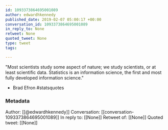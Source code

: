 ```yaml
---
id: 1093373864695001089
author: edwardhkennedy
published_date: 2019-02-07 05:00:17 +00:00
conversation_id: 1093373864695001089
in_reply_to: None
retweet: None
quoted_tweet: None
type: tweet
tags:

---
```


"Most scientists study some aspect of nature; we study scientists, or at least scientific data. Statistics is an information science, the first and most fully developed information science."

- Brad Efron #statsquotes

### Metadata

Author: [[@edwardhkennedy]]
Conversation: [[conversation-1093373864695001089]]
In reply to: [[None]]
Retweet of: [[None]]
Quoted tweet: [[None]]
